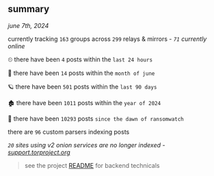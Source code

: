 
## summary
_june 7th, 2024_

currently tracking `163` groups across `299` relays & mirrors - _`71` currently online_

⏲ there have been `4` posts within the `last 24 hours`

🦈 there have been `14` posts within the `month of june`

🪐 there have been `501` posts within the `last 90 days`

🏚 there have been `1011` posts within the `year of 2024`

🦕 there have been `10293` posts `since the dawn of ransomwatch`

there are `96` custom parsers indexing posts

_`20` sites using v2 onion services are no longer indexed - [support.torproject.org](https://support.torproject.org/onionservices/v2-deprecation/)_

> see the project [README](https://github.com/joshhighet/ransomwatch#ransomwatch--) for backend technicals
